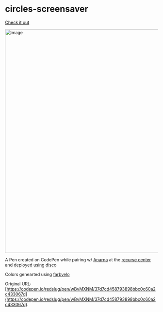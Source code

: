 # circles-screensaver

[Check it out](https://circles-screensaver.rcdis.co/)

<img width="735" alt="image" src="https://github.com/user-attachments/assets/9f93730e-220b-4393-a416-8405adcbc61a" />


A Pen created on CodePen while pairing w/ [Aparna](https://github.com/cranberrymuffin) at the [recurse center](https://www.recurse.com/) and [deployed using disco](https://docs.letsdisco.dev/deployment-guides/static-site)

Colors genearted using [farbvelo](https://farbvelo.elastiq.ch/)

Original URL: [https://codepen.io/redslug/pen/wBvMXNM/37d7cd458793898bbc0c60a2c433067d](https://codepen.io/redslug/pen/wBvMXNM/37d7cd458793898bbc0c60a2c433067d).
